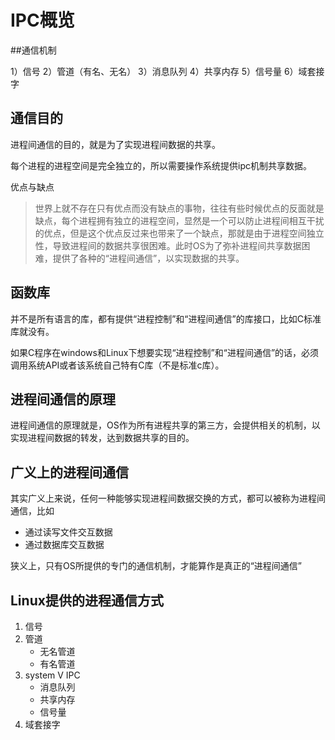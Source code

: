 # IPC概览

##通信机制

1）信号
2）管道（有名、无名）
3）消息队列
4）共享内存
5）信号量
6）域套接字

## 通信目的

进程间通信的目的，就是为了实现进程间数据的共享。

每个进程的进程空间是完全独立的，所以需要操作系统提供ipc机制共享数据。

优点与缺点

>世界上就不存在只有优点而没有缺点的事物，往往有些时候优点的反面就是缺点，每个进程拥有独立的进程空间，显然是一个可以防止进程间相互干扰的优点，但是这个优点反过来也带来了一个缺点，那就是由于进程空间独立性，导致进程间的数据共享很困难。此时OS为了弥补进程间共享数据困难，提供了各种的“进程间通信”，以实现数据的共享。



## 函数库

并不是所有语言的库，都有提供“进程控制”和“进程间通信”的库接口，比如C标准库就没有。

如果C程序在windows和Linux下想要实现“进程控制”和“进程间通信”的话，必须调用系统API或者该系统自己特有C库（不是标准c库）。

## 进程间通信的原理

进程间通信的原理就是，OS作为所有进程共享的第三方，会提供相关的机制，以实现进程间数据的转发，达到数据共享的目的。

## 广义上的进程间通信

其实广义上来说，任何一种能够实现进程间数据交换的方式，都可以被称为进程间通信，比如

- 通过读写文件交互数据
- 通过数据库交互数据

狭义上，只有OS所提供的专门的通信机制，才能算作是真正的“进程间通信”

## Linux提供的进程通信方式

1. 信号
2. 管道
   - 无名管道
   - 有名管道
3. system V IPC
   - 消息队列
   - 共享内存
   - 信号量
4. 域套接字
